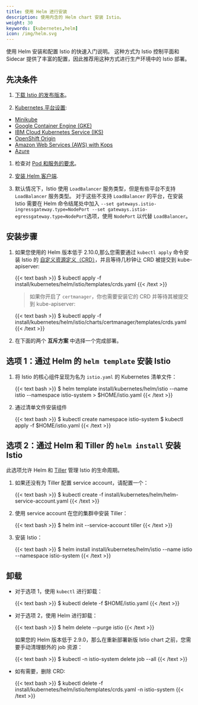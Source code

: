 ```yaml
---
title: 使用 Helm 进行安装
description: 使用内含的 Helm chart 安装 Istio。
weight: 30
keywords: [kubernetes,helm]
icon: /img/helm.svg
---
```


使用 Helm 安装和配置 Istio 的快速入门说明。
这种方式为 Istio 控制平面和 Sidecar 提供了丰富的配置，因此推荐用这种方式进行生产环境中的 Istio 部署。

## 先决条件

1. [下载 Istio 的发布版本](/zh/docs/setup/kubernetes/download-release/)。

1. [Kubernetes 平台设置](/zh/docs/setup/kubernetes/platform-setup/):
  * [Minikube](/zh/docs/setup/kubernetes/platform-setup/minikube/)
  * [Google Container Engine (GKE)](/zh/docs/setup/kubernetes/platform-setup/gke/)
  * [IBM Cloud Kubernetes Service (IKS)](/zh/docs/setup/kubernetes/platform-setup/ibm/)
  * [OpenShift Origin](/docs/setup/kubernetes/platform-setup/openshift/)
  * [Amazon Web Services (AWS) with Kops](/zh/docs/setup/kubernetes/platform-setup/aws/)
  * [Azure](/zh/docs/setup/kubernetes/platform-setup/azure/)

1. 检查对 [Pod 和服务的要求](/zh/docs/setup/kubernetes/spec-requirements/)。

1. [安装 Helm 客户端](https://docs.helm.sh/using_helm/).

1. 默认情况下，Istio 使用 `LoadBalancer` 服务类型，但是有些平台不支持 `LoadBalancer` 服务类型。
   对于这些不支持 `LoadBalancer` 的平台，在安装 Istio 需要在 Helm 命令结尾处中加入 `--set gateways.istio-ingressgateway.type=NodePort --set gateways.istio-egressgateway.type=NodePort`选项，使用 `NodePort` 以代替 `LoadBalancer`。

## 安装步骤

1. 如果您使用的 Helm 版本低于 2.10.0,那么您需要通过 `kubectl apply` 命令安装 Istio 的 [自定义资源定义（CRD）](https://kubernetes.io/docs/concepts/extend-kubernetes/api-extension/custom-resources/#customresourcedefinitions)，并且等待几秒钟让 CRD 被提交到 kube-apiserver:

    {{< text bash >}}
    $ kubectl apply -f install/kubernetes/helm/istio/templates/crds.yaml
    {{< /text >}}

    > 如果你开启了 `certmanager`，你也需要安装它的 CRD 并等待其被提交到 kube-apiserver:

    {{< text bash >}}
    $ kubectl apply -f install/kubernetes/helm/istio/charts/certmanager/templates/crds.yaml
    {{< /text >}}

1. 在下面的两个 **互斥方案** 中选择一个完成部署。

## 选项 1：通过 Helm 的 `helm template` 安装 Istio

1. 将 Istio 的核心组件呈现为名为 `istio.yaml` 的 Kubernetes 清单文件：

    {{< text bash >}}
    $ helm template install/kubernetes/helm/istio --name istio --namespace istio-system > $HOME/istio.yaml
    {{< /text >}}

1. 通过清单文件安装组件

    {{< text bash >}}
    $ kubectl create namespace istio-system
    $ kubectl apply -f $HOME/istio.yaml
    {{< /text >}}

## 选项 2：通过 Helm 和 Tiller 的 `helm install` 安装 Istio

此选项允许 Helm 和 [Tiller](https://github.com/kubernetes/helm/blob/master/docs/architecture.md#components) 管理 Istio 的生命周期。


1. 如果还没有为 Tiller 配置 service account，请配置一个：

    {{< text bash >}}
    $ kubectl create -f install/kubernetes/helm/helm-service-account.yaml
    {{< /text >}}

1. 使用 service account 在您的集群中安装 Tiller：

    {{< text bash >}}
    $ helm init --service-account tiller
    {{< /text >}}

1. 安装 Istio：

    {{< text bash >}}
    $ helm install install/kubernetes/helm/istio --name istio --namespace istio-system
    {{< /text >}}

## 卸载

* 对于选项 1，使用 `kubectl` 进行卸载：

    {{< text bash >}}
    $ kubectl delete -f $HOME/istio.yaml
    {{< /text >}}

* 对于选项 2，使用 Helm 进行卸载：

    {{< text bash >}}
    $ helm delete --purge istio
    {{< /text >}}

    如果您的 Helm 版本低于 2.9.0，那么在重新部署新版 Istio chart 之前，您需要手动清理额外的 job 资源：

    {{< text bash >}}
    $ kubectl -n istio-system delete job --all
    {{< /text >}}

* 如有需要，删除 CRD:

    {{< text bash >}}
    $ kubectl delete -f install/kubernetes/helm/istio/templates/crds.yaml -n istio-system
    {{< /text >}}
